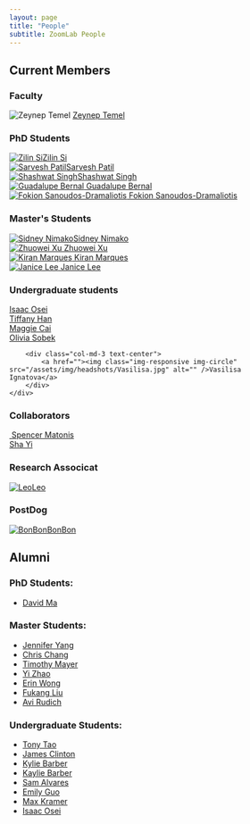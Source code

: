 ```yaml
---
layout: page
title: "People"
subtitle: ZoomLab People
---
```


## Current Members

### Faculty

<div class="container-fluid">
	<div class="row">
		<div class="col-md-4 text-center">
			<img class="img-responsive img-circle" src="/assets/img/headshots/Zeynep.png" alt="Zeynep Temel" />
			<a href="https://www.ri.cmu.edu/ri-faculty/zeynep-temel/">Zeynep Temel</a>
		</div>
	</div>
</div>

<!-- ### Postdoctoral Scholars -->
<!-- <div class="container-fluid">
	<div class="row">
		<div class="col-md-3 text-center">
			<a href="">
			<img class="img-responsive img-circle" src="/assets/img/headshots/Spencer.jpeg" alt="" />
			Spencer Matonis</a>
		</div>
		<div class="col-md-3 text-center">
			<a href="https://www.ri.cmu.edu/ri-people/yisha-sha-yi/">
			<img class="img-responsive img-circle" src="/assets/img/headshots/Yisha.png" alt="" />Sha Yi</a>
		</div>
	</div>
</div> -->

### PhD Students

<div class="container-fluid">
	<div class="row">
		<div class="col-md-3 text-center">
			<a href="https://si-lynnn.github.io/"><img class="img-responsive img-circle" src="/assets/img/headshots/Zilin.png" alt="Zilin Si" />Zilin Si</a>
		</div>
		<div class="col-md-3 text-center">
			<a href="https://servo97.github.io/"><img class="img-responsive img-circle" src="/assets/img/headshots/Sarvesh.jpg" alt="Sarvesh Patil" />Sarvesh Patil</a>
		</div>
		<div class="col-md-3 text-center">
			<a href="https://www.linkedin.com/in/shashwat-1singh/"><img class="img-responsive img-circle" src="/assets/img/headshots/Shashwat.jpg" alt="Shashwat Singh" />Shashwat Singh</a>
		</div>
		<div class="col-md-3 text-center">
			<a href=""><img class="img-responsive img-circle" src="/assets/img/headshots/Guadalupe.jpg" alt="Guadalupe Bernal" /> Guadalupe Bernal </a>
		</div>
		<div class="col-md-3 text-center">
			<a href=""><img class="img-responsive img-circle" src="/assets/img/headshots/Fokion.JPG" alt="Fokion Sanoudos-Dramaliotis" /> Fokion Sanoudos-Dramaliotis </a>
		</div>
	</div>
</div>

### Master's Students

<div class="container-fluid">
	<div class="row">
		<div class="col-md-3 text-center">
			<a href="https://snibo.me"><img class="img-responsive img-circle" src="/assets/img/headshots/Sidney.jpg" alt="Sidney Nimako" />Sidney Nimako</a>
		</div>
		<div class="col-md-3 text-center">
			<a href=""><img class="img-responsive img-circle" src="/assets/img/logo/ZoomLab.PNG" alt="Zhuowei Xu" /> Zhuowei Xu </a>
		</div>
		<div class="col-md-3 text-center">
			<a href="https://www.linkedin.com/in/kmarques832/"><img class="img-responsive img-circle" src="/assets/img/headshots/Kiran.jpg" alt="Kiran Marques" /> Kiran Marques </a>
		</div>
		<div class="col-md-3 text-center">
			<a href="http://janicesylee.github.io/"><img class="img-responsive img-circle" src="/assets/img/headshots/Janice.png" alt="Janice Lee" /> Janice Lee </a>
		</div>
	</div>
</div>

### Undergraduate students

<div class="container-fluid">
	<div class="row">
		<div class="col-md-3 text-center">
			<a href=""><img class="img-responsive img-circle" src="/assets/img/headshots/Isaac.jpg" alt="" />Isaac Osei</a>
		</div>
		<div class="col-md-3 text-center">
			<a href=""><img class="img-responsive img-circle" src="/assets/img/headshots/Tiffany.jpg" alt="" />Tiffany Han</a>
		</div>
		<div class="col-md-3 text-center">
			<a href=""><img class="img-responsive img-circle" src="/assets/img/headshots/Maggie.jpg" alt="" />Maggie Cai</a>
		</div>
		<div class="col-md-3 text-center">
			<a href=""><img class="img-responsive img-circle" src="/assets/img/headshots/Olivia.jpg" alt="" />Olivia Sobek</a>
		</div>

		<div class="col-md-3 text-center">
			<a href=""><img class="img-responsive img-circle" src="/assets/img/headshots/Vasilisa.jpg" alt="" />Vasilisa Ignatova</a>
		</div>
	</div>
</div>

### Collaborators
<div class="container-fluid">
	<div class="row">
		<div class="col-md-3 text-center">
			<a href="">
			<img class="img-responsive img-circle" src="/assets/img/headshots/Spencer.jpeg" alt="" />
			Spencer Matonis</a>
		</div>
		<div class="col-md-3 text-center">
			<a href="https://www.ri.cmu.edu/ri-people/yisha-sha-yi/">
			<img class="img-responsive img-circle" src="/assets/img/headshots/Yisha.png" alt="" />Sha Yi</a>
		</div>
	</div>
</div>

### Research Associcat

<div class="container-fluid">
<div class="row">
<div class="col-md-3 text-center">
	<a href="#"><img class="img-responsive img-circle" src="/assets/img/headshots/Leo.png" alt="Leo" />Leo</a>
</div>

</div>
</div>

### PostDog

<div class="container-fluid">
<div class="row">
<div class="col-md-3 text-center">
	<a href="#"><img class="img-responsive img-circle" src="/assets/img/logo/ZoomLab.PNG" alt="BonBon" />BonBon</a>
</div>

</div>
</div>


## Alumni

### PhD Students:
- [David Ma](http://www.edayaxin.com/)

### Master Students:
- [Jennifer Yang]()
- [Chris Chang]()
- [Timothy Mayer]()
- [Yi Zhao]()
- [Erin Wong](https://www.linkedin.com/in/erinwong/)
- [Fukang Liu](https://fukangl.github.io/)
- [Avi Rudich](https://www.linkedin.com/in/avi-rudich/)

### Undergraduate Students:
- [Tony Tao](https://www.linkedin.com/in/tony-long-tao/)
- [James Clinton](https://www.linkedin.com/in/james-clinton1/)
- [Kylie Barber](https://www.linkedin.com/in/kylie-marie-barber/)
- [Kaylie Barber](https://www.linkedin.com/in/kaylie-alexandra-barber/)
- [Sam Alvares](https://www.linkedin.com/in/sam-alvares-178314172/)
- [Emily Guo](https://www.linkedin.com/in/emily-guo17/)
- [Max Kramer]()
- [Isaac Osei]()
<!-- ### Visiting Researchers: -->
<!-- ### Collaborators -->
